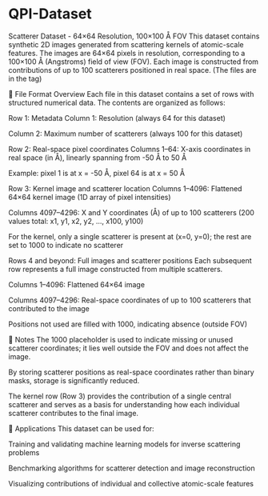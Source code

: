 # QPI-Dataset
Scatterer Dataset - 64×64 Resolution, 100×100 Å FOV
This dataset contains synthetic 2D images generated from scattering kernels of atomic-scale features. The images are 64×64 pixels in resolution, corresponding to a 100×100 Å (Angstroms) field of view (FOV). Each image is constructed from contributions of up to 100 scatterers positioned in real space. (The files are in the tag)

📁 File Format Overview
Each file in this dataset contains a set of rows with structured numerical data. The contents are organized as follows:

Row 1: Metadata
Column 1: Resolution (always 64 for this dataset)

Column 2: Maximum number of scatterers (always 100 for this dataset)

Row 2: Real-space pixel coordinates
Columns 1–64: X-axis coordinates in real space (in Å), linearly spanning from -50 Å to 50 Å

Example: pixel 1 is at x = -50 Å, pixel 64 is at x = 50 Å

Row 3: Kernel image and scatterer location
Columns 1–4096: Flattened 64×64 kernel image (1D array of pixel intensities)

Columns 4097–4296: X and Y coordinates (Å) of up to 100 scatterers (200 values total: x1, y1, x2, y2, ..., x100, y100)

For the kernel, only a single scatterer is present at (x=0, y=0); the rest are set to 1000 to indicate no scatterer

Rows 4 and beyond: Full images and scatterer positions
Each subsequent row represents a full image constructed from multiple scatterers.

Columns 1–4096: Flattened 64×64 image

Columns 4097–4296: Real-space coordinates of up to 100 scatterers that contributed to the image

Positions not used are filled with 1000, indicating absence (outside FOV)

📌 Notes
The 1000 placeholder is used to indicate missing or unused scatterer coordinates; it lies well outside the FOV and does not affect the image.

By storing scatterer positions as real-space coordinates rather than binary masks, storage is significantly reduced.

The kernel row (Row 3) provides the contribution of a single central scatterer and serves as a basis for understanding how each individual scatterer contributes to the final image.

🧪 Applications
This dataset can be used for:

Training and validating machine learning models for inverse scattering problems

Benchmarking algorithms for scatterer detection and image reconstruction

Visualizing contributions of individual and collective atomic-scale features
